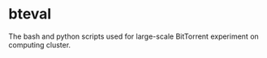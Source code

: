 bteval
======

The bash and python scripts used for large-scale BitTorrent experiment on computing cluster.
